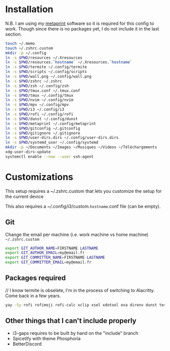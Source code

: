 # Installation

N.B. I am using my [metaprint](https://github.com/oxodao/metaprint) software so it is required for this config to work. Though since there is no packages yet, I do not include it in the last section.
```sh
touch ~/.memo
touch ~/.zshrc.custom
mkdir -p ~/.config
ln -s $PWD/resources ~/.Xresources
ln -s $PWD/resources.`hostname` ~/.Xresources.`hostname`
ln -s $PWD/termite ~/.config/termite
ln -s $PWD/scripts ~/.config/scripts
ln -s $PWD/wall.png ~/.config/wall.png
ln -s $PWD/zshrc ~/.zshrc
ln -s $PWD/zsh ~/.config/zsh
ln -s $PWD/tmux.conf ~/.tmux.conf
ln -s $PWD/tmux ~/.config/tmux
ln -s $PWD/nvim ~/.config/nvim
ln -s $PWD/mpv ~/.config/mpv
ln -s $PWD/i3 ~/.config/i3
ln -s $PWD/rofi ~/.config/rofi
ln -s $PWD/dunst ~/.config/dunst
ln -s $PWD/metaprint ~/.config/metaprint
ln -s $PWD/gitconfig ~/.gitconfig
ln -s $PWD/gitignore ~/.gitignore
ln -s $PWD/user-dirs.dirs ~/.config/user-dirs.dirs
ln -s $PWD/systemd_user ~/.config/systemd
mkdir -p ~/Documents ~/Images ~/Musiques ~/Videos ~/Téléchargements
xdg-user-dirs-update
systemctl enable --now --user ssh-agent
```

# Customizations
This setup requires a ~/.zshrc.custom that lets you customize the setup for the current device

This also requires a ~/.config/i3/custom.`hostname`.conf file (can be empty).

## Git
Change the email per machine (i.e. work machine vs home machine)
`~/.zshrc.custom`
```sh
export GIT_AUTHOR_NAME=FIRSTNAME LASTNAME
export GIT_AUTHOR_EMAIL=my@email.fr
export GIT_COMMITTER_NAME=FIRSTNAME LASTNAME
export GIT_COMMITTER_EMAIL=my@email.fr
```

## Packages required

// I know termite is obselete, I'm in the process of switching to Alacritty. Come back in a few years.
```sh
yay -Sy rofi rofimoji rofi-calc xclip xsel xdotool exa direnv dunst termite lm_sensors inetutils scrot i3lock playerctl
```

## Other things that I can't include properly

- i3-gaps requires to be built by hand on the "include" branch
- Spicetify with theme Phosphoria
- BetterDiscord
